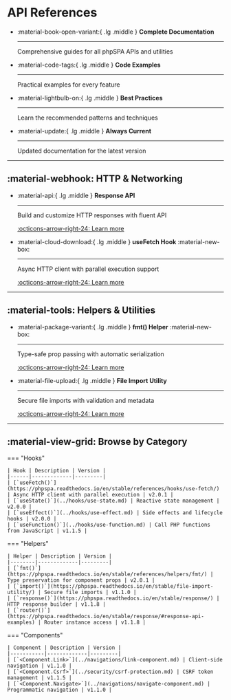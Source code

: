 # API References

<div class="grid cards" markdown>

-   :material-book-open-variant:{ .lg .middle } __Complete Documentation__

    ---

    Comprehensive guides for all phpSPA APIs and utilities

-   :material-code-tags:{ .lg .middle } __Code Examples__

    ---

    Practical examples for every feature

-   :material-lightbulb-on:{ .lg .middle } __Best Practices__

    ---

    Learn the recommended patterns and techniques

-   :material-update:{ .lg .middle } __Always Current__

    ---

    Updated documentation for the latest version

</div>

---

## :material-webhook: HTTP & Networking

<div class="grid cards" markdown>

-   :material-api:{ .lg .middle } **Response API**

    ---

    Build and customize HTTP responses with fluent API

    [:octicons-arrow-right-24: Learn more](https://phpspa.readthedocs.io/en/stable/references/response/)

-   :material-cloud-download:{ .lg .middle } **useFetch Hook** :material-new-box:

    ---

    Async HTTP client with parallel execution support

    [:octicons-arrow-right-24: Learn more](https://phpspa.readthedocs.io/en/stable/references/hooks/use-fetch/)

</div>

---

## :material-tools: Helpers & Utilities

<div class="grid cards" markdown>

-   :material-package-variant:{ .lg .middle } **fmt() Helper** :material-new-box:

    ---

    Type-safe prop passing with automatic serialization

    [:octicons-arrow-right-24: Learn more](https://phpspa.readthedocs.io/en/stable/references/helpers/fmt/)

-   :material-file-upload:{ .lg .middle } **File Import Utility**

    ---

    Secure file imports with validation and metadata

    [:octicons-arrow-right-24: Learn more](https://phpspa.readthedocs.io/en/stable/references/file-import-utility/)

</div>

---

## :material-view-grid: Browse by Category

=== "Hooks"

    | Hook | Description | Version |
    |------|-------------|---------|
    | [`useFetch()`](https://phpspa.readthedocs.io/en/stable/references/hooks/use-fetch/) | Async HTTP client with parallel execution | v2.0.1 |
    | [`useState()`](../hooks/use-state.md) | Reactive state management | v2.0.0 |
    | [`useEffect()`](../hooks/use-effect.md) | Side effects and lifecycle hooks | v2.0.0 |
    | [`useFunction()`](../hooks/use-function.md) | Call PHP functions from JavaScript | v1.1.5 |

=== "Helpers"

    | Helper | Description | Version |
    |--------|-------------|---------|
    | [`fmt()`](https://phpspa.readthedocs.io/en/stable/references/helpers/fmt/) | Type preservation for component props | v2.0.1 |
    | [`import()`](https://phpspa.readthedocs.io/en/stable/file-import-utility/) | Secure file imports | v1.1.0 |
    | [`response()`](https://phpspa.readthedocs.io/en/stable/response/) | HTTP response builder | v1.1.8 |
    | [`router()`](https://phpspa.readthedocs.io/en/stable/response/#response-api-examples) | Router instance access | v1.1.8 |

=== "Components"

    | Component | Description | Version |
    |-----------|-------------|---------|
    | [`<Component.Link>`](../navigations/link-component.md) | Client-side navigation | v1.1.0 |
    | [`<Component.Csrf>`](../security/csrf-protection.md) | CSRF token management | v1.1.5 |
    | [`<Component.Navigate>`](../navigations/navigate-component.md) | Programmatic navigation | v1.1.0 |
